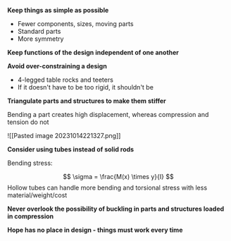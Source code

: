 **Keep things as simple as possible**

- Fewer components, sizes, moving parts
- Standard parts
- More symmetry

**Keep functions of the design independent of one another**

**Avoid over-constraining a design**

- 4-legged table rocks and teeters
- If it doesn't have to be too rigid, it shouldn't be

**Triangulate parts and structures to make them stiffer**

Bending a part creates high displacement, whereas compression and tension do not

![[Pasted image 20231014221327.png]]

**Consider using tubes instead of solid rods**

Bending stress:

$$
\sigma = \frac{M(x) \times y}{I}
$$
Hollow tubes can handle more bending and torsional stress with less material/weight/cost

**Never overlook the possibility of buckling in parts and structures loaded in compression**

**Hope has no place in design - things must work every time**


